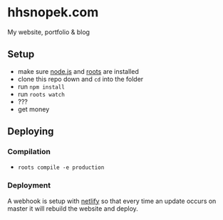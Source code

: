 # hhsnopek.com
My website, portfolio & blog

## Setup
- make sure [node.js](http://nodejs.org) and [roots](http://roots.cx) are installed
- clone this repo down and `cd` into the folder
- run `npm install`
- run `roots watch`
- ???
- get money

## Deploying
### Compilation
- `roots compile -e production`

### Deployment
A webhook is setup with [netlify](//netlify.com) so that every time an update occurs on master it will rebuild the website and deploy.
